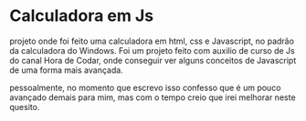 # Calculadora em Js

projeto onde foi feito uma calculadora em html, css e Javascript, no padrão da calculadora do Windows. Foi um projeto feito com auxilio de curso de Js do canal Hora de Codar, onde conseguir ver alguns conceitos de Javascript de uma forma mais avançada.

pessoalmente, no momento que escrevo isso confesso que é um pouco avançado demais para mim, mas com o tempo creio que irei melhorar neste quesito.
